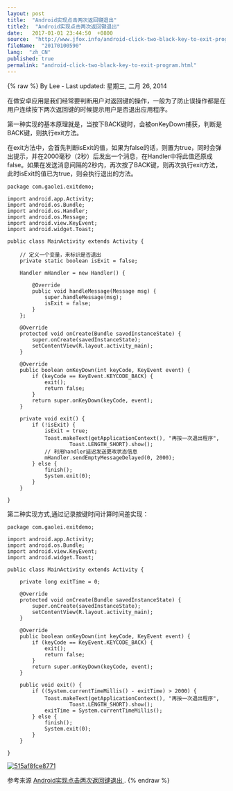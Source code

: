 ```yaml
---
layout: post
title:  "Android实现点击两次返回键退出"
title2:  "Android实现点击两次返回键退出"
date:   2017-01-01 23:44:50  +0800
source:  "http://www.jfox.info/android-click-two-black-key-to-exit-program.html"
fileName:  "20170100590"
lang:  "zh_CN"
published: true
permalink: "android-click-two-black-key-to-exit-program.html"
---
```

{% raw %}
By Lee - Last updated: 星期三, 二月 26, 2014

在做安卓应用是我们经常要判断用户对返回键的操作，一般为了防止误操作都是在用户连续按下两次返回键的时候提示用户是否退出应用程序。

第一种实现的基本原理就是，当按下BACK键时，会被onKeyDown捕获，判断是BACK键，则执行exit方法。

在exit方法中，会首先判断isExit的值，如果为false的话，则置为true，同时会弹出提示，并在2000毫秒（2秒）后发出一个消息，在Handler中将此值还原成false。如果在发送消息间隔的2秒内，再次按了BACK键，则再次执行exit方法，此时isExit的值已为true，则会执行退出的方法。

    package com.gaolei.exitdemo;
    
    import android.app.Activity;
    import android.os.Bundle;
    import android.os.Handler;
    import android.os.Message;
    import android.view.KeyEvent;
    import android.widget.Toast;
    
    public class MainActivity extends Activity {
    
        // 定义一个变量，来标识是否退出
        private static boolean isExit = false;
    
        Handler mHandler = new Handler() {
    
            @Override
            public void handleMessage(Message msg) {
                super.handleMessage(msg);
                isExit = false;
            }
        };
    
        @Override
        protected void onCreate(Bundle savedInstanceState) {
            super.onCreate(savedInstanceState);
            setContentView(R.layout.activity_main);
        }
    
        @Override
        public boolean onKeyDown(int keyCode, KeyEvent event) {
            if (keyCode == KeyEvent.KEYCODE_BACK) {
                exit();
                return false;
            }
            return super.onKeyDown(keyCode, event);
        }
    
        private void exit() {
            if (!isExit) {
                isExit = true;
                Toast.makeText(getApplicationContext(), "再按一次退出程序",
                        Toast.LENGTH_SHORT).show();
                // 利用handler延迟发送更改状态信息
                mHandler.sendEmptyMessageDelayed(0, 2000);
            } else {
                finish();
                System.exit(0);
            }
        }
    
    }
    

第二种实现方式,通过记录按键时间计算时间差实现：

    package com.gaolei.exitdemo;
    
    import android.app.Activity;
    import android.os.Bundle;
    import android.view.KeyEvent;
    import android.widget.Toast;
    
    public class MainActivity extends Activity {
    
        private long exitTime = 0;
    
        @Override
        protected void onCreate(Bundle savedInstanceState) {
            super.onCreate(savedInstanceState);
            setContentView(R.layout.activity_main);
        }
    
        @Override
        public boolean onKeyDown(int keyCode, KeyEvent event) {
            if (keyCode == KeyEvent.KEYCODE_BACK) {
                exit();
                return false;
            }
            return super.onKeyDown(keyCode, event);
        }
    
        public void exit() {
            if ((System.currentTimeMillis() - exitTime) > 2000) {
                Toast.makeText(getApplicationContext(), "再按一次退出程序",
                        Toast.LENGTH_SHORT).show();
                exitTime = System.currentTimeMillis();
            } else {
                finish();
                System.exit(0);
            }
        }
    
    }
    

[![515af8fce8771](http://www.jfox.info/wp-content/uploads/2014/02/515af8fce8771.png)](http://www.jfox.info/go.php?url=http://www.jfox.info/wp-content/uploads/2014/02/515af8fce8771.png)

参考来源 [Android实现点击两次返回键退出 ](http://www.jfox.info/go.php?url=http://www.jfox.info/url.php?url=http%3A%2F%2Fmy.eoe.cn%2Fleigo%2Farchive%2F2146.html).
{% endraw %}
